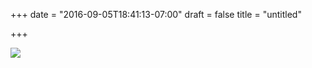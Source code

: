 +++
date = "2016-09-05T18:41:13-07:00"
draft = false
title = "untitled"

+++

![](https://d17enza3bfujl8.cloudfront.net/20160815_01_42.jpg)

